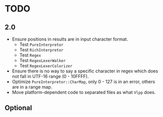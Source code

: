 # TODO

## 2.0

- Ensure positions in results are in input character format.
  - Test `PureInterpretor`
  - Test `RichInterpretor`
  - Test `Regex`
  - Test `RegexLexerWalker`
  - Test `RegexLexerColorizer`
- Ensure there is no way to say a specific character in regex which does not fall in UTF-16 range (0 - 10FFFF).
- Optimize `PureInterpretor::CharMap`, only 0 - 127 is in an error, others are in a range map.
- Move platform-dependent code to separated files as what `Vlpp` does.

## Optional
